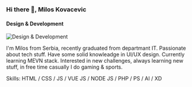### Hi there 👋, Milos Kovacevic
#### Design & Development
![Design & Development](https://pbs.twimg.com/profile_banners/2716994627/1623689731/1500x500)

I'm Milos from Serbia, recently graduated from departmant IT. Passionate about tech stuff. Have some solid knowleadge in UI/UX design. Currently learning MEVN stack. Interested in new challenges, always learning new stuff, in free time casually I do gaming & sports.

Skills: HTML / CSS / JS /  VUE JS / NODE JS / PHP / PS / AI / XD











